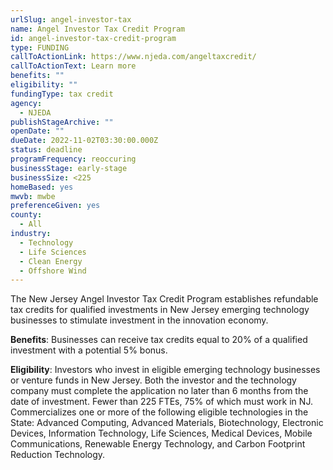 ```yaml
---
urlSlug: angel-investor-tax
name: Angel Investor Tax Credit Program
id: angel-investor-tax-credit-program
type: FUNDING
callToActionLink: https://www.njeda.com/angeltaxcredit/
callToActionText: Learn more
benefits: ""
eligibility: ""
fundingType: tax credit
agency:
  - NJEDA
publishStageArchive: ""
openDate: ""
dueDate: 2022-11-02T03:30:00.000Z
status: deadline
programFrequency: reoccuring
businessStage: early-stage
businessSize: <225
homeBased: yes
mwvb: mwbe
preferenceGiven: yes
county:
  - All
industry:
  - Technology
  - Life Sciences
  - Clean Energy
  - Offshore Wind
---
```

The New Jersey Angel Investor Tax Credit Program establishes refundable tax credits for qualified investments in New Jersey emerging technology businesses to stimulate investment in the innovation economy.

**Benefits**: Businesses can receive tax credits equal to 20% of a qualified investment with a potential 5% bonus.

**Eligibility**:  Investors who invest in eligible emerging technology businesses or venture funds in New Jersey. Both the investor and the technology company must complete the application no later than 6 months from the date of investment. Fewer than 225 FTEs, 75% of which must work in NJ. Commercializes one or more of the following eligible technologies in the State: Advanced Computing, Advanced Materials, Biotechnology, Electronic Devices, Information Technology, Life Sciences, Medical Devices, Mobile Communications, Renewable Energy Technology, and Carbon Footprint Reduction Technology.